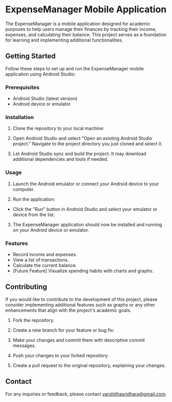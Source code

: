 # ExpenseManager Mobile Application

The ExpenseManager is a mobile application designed for academic purposes to help users manage their finances by tracking their income, expenses, and calculating their balance. This project serves as a foundation for learning and implementing additional functionalities.

## Getting Started

Follow these steps to set up and run the ExpenseManager mobile application using Android Studio:

### Prerequisites

- Android Studio (latest version)
- Android device or emulator

### Installation

1. Clone the repository to your local machine:

2. Open Android Studio and select "Open an existing Android Studio project." Navigate to the project directory you just cloned and select it.

3. Let Android Studio sync and build the project. It may download additional dependencies and tools if needed.

### Usage

1. Launch the Android emulator or connect your Android device to your computer.

2. Run the application:
- Click the "Run" button in Android Studio and select your emulator or device from the list.

3. The ExpenseManager application should now be installed and running on your Android device or emulator.

### Features

- Record income and expenses.
- View a list of transactions.
- Calculate the current balance.
- [Future Feature] Visualize spending habits with charts and graphs.

## Contributing

If you would like to contribute to the development of this project, please consider implementing additional features such as graphs or any other enhancements that align with the project's academic goals.

1. Fork the repository.

2. Create a new branch for your feature or bug fix:

3. Make your changes and commit them with descriptive commit messages.

4. Push your changes to your forked repository.

5. Create a pull request to the original repository, explaining your changes.


## Contact

For any inquiries or feedback, please contact varshithasridhara@gmail.com.

